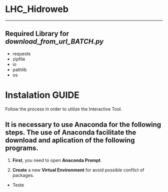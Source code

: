 # LHC_Hidroweb
---------------------
## Required Library for <i>download_from_url_BATCH.py</i>
- requests
- zipfile
- io
- pathlib
- os

# Instalation GUIDE
Follow the process in order to utilize the Interactive Tool.

It is **necessary** to use Anaconda for the following steps. The use of Anaconda facilitate the download and aplication of the following programs.
-----------------------------------------
1. **First**, you need to open **Anaconda Prompt**.

2. **Create** a new **Virtual Environment** for avoid possible conflict of packages.
  - Teste 



